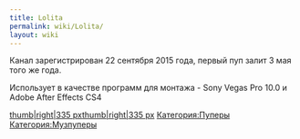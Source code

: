 ```yaml
---
title: Lolita
permalink: wiki/Lolita/
layout: wiki
---
```


Канал зарегистрирован 22 сентября 2015 года, первый пуп залит 3 мая того
же года.

Использует в качестве программ для монтажа - Sony Vegas Pro 10.0 и Adobe
After Effects CS4

[thumb\|right\|335
px](Файл:12._Пилюля_с_кокаином_RYTP-0 "wikilink")[thumb\|right\|335
px](Файл:1._Почтальон_Пэт_и_Зелёный_слоник_RYTP "wikilink")
[Категория:Пуперы](Категория:Пуперы "wikilink")
[Категория:Музпуперы](Категория:Музпуперы "wikilink")
